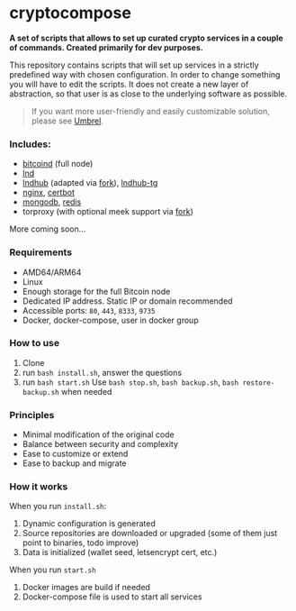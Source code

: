 # cryptocompose

**A set of scripts that allows to set up curated crypto services in a couple of commands. Created primarily for dev purposes.**

This repository contains scripts that will set up services in a strictly predefined way with chosen configuration. In order to change something you will have to edit the scripts. It does not create a new layer of abstraction, so that user is as close to the underlying software as possible.

> If you want more user-friendly and easily customizable solution, please see [Umbrel](https://umbrel.com).

### Includes:

* [bitcoind](https://github.com/bitcoin/bitcoin) (full node)
* [lnd](https://github.com/lightningnetwork/lnd)
* [lndhub](https://github.com/BlueWallet/LndHub) (adapted via [fork](https://github.com/cryptocompose/lndhub)), [lndhub-tg](https://github.com/cryptocompose/lndhub-tg)
* [nginx](https://github.com/nginxinc/docker-nginx), [certbot](https://github.com/certbot/certbot)
* [mongodb](https://github.com/mongodb/mongo), [redis](https://github.com/redis/redis)
* torproxy (with optional meek support via [fork](https://github.com/cryptocompose=))

More coming soon...

### Requirements

* AMD64/ARM64
* Linux
* Enough storage for the full Bitcoin node
* Dedicated IP address. Static IP or domain recommended
* Accessible ports: `80`, `443`, `8333`, `9735`
* Docker, docker-compose, user in docker group

### How to use
1. Clone
2. run `bash install.sh`, answer the questions
3. run `bash start.sh`
Use `bash stop.sh`, `bash backup.sh`, `bash restore-backup.sh` when needed

### Principles

* Minimal modification of the original code
* Balance between security and complexity
* Ease to customize or extend
* Ease to backup and migrate

### How it works

When you run `install.sh`:

1. Dynamic configuration is generated
2. Source repositories are downloaded or upgraded (some of them just point to binaries, todo improve)
3. Data is initialized (wallet seed, letsencrypt cert, etc.)

When you run `start.sh`

1. Docker images are build if needed
2. Docker-compose file is used to start all services